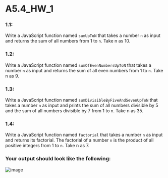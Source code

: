 # A5.4_HW_1

### 1.1:

Write a JavaScript function named `sumUpToN` that takes a number `n` as input and returns the sum of all numbers from 1 to `n`. Take n as 10.

### 1.2:

Write a JavaScript function named `sumOfEvenNumbersUpToN` that takes a number `n` as input and returns the sum of all even numbers from 1 to `n`. Take n as 9.

### 1.3:

Write a JavaScript function named `sumDivisibleByFiveAndSevenUpToN` that takes a number `n` as input and prints the sum of all numbers divisible by 5 and the sum of all numbers divisible by 7 from 1 to `n`. Take n as 35.

### 1.4:

Write a JavaScript function named `factorial` that takes a number `n` as input and returns its factorial. The factorial of a number `n` is the product of all positive integers from 1 to `n`. Take n as 7.

### Your output should look like the following:
![image](https://github.com/user-attachments/assets/ef034be2-9020-4959-9a40-f59d84c00c9a)
